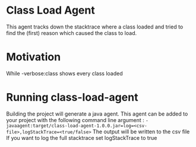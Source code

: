Class Load Agent 
=======
This agent tracks down the stacktrace where a class loaded and tried to find the (first) reason which caused the class to load. 


Motivation
==========
While -verbose:class shows every class loaded 

Running class-load-agent 
===========

Building the project will generate a java agent. This agent can be added to your project with the following command line argument :
`-javaagent:target/class-load-agent-1.0.0.jar=log=<csv-file>,logStackTrace=<true/false>`
The output will be written to the csv file 
If you want to log the full stacktrace set logStackTrace to true 




